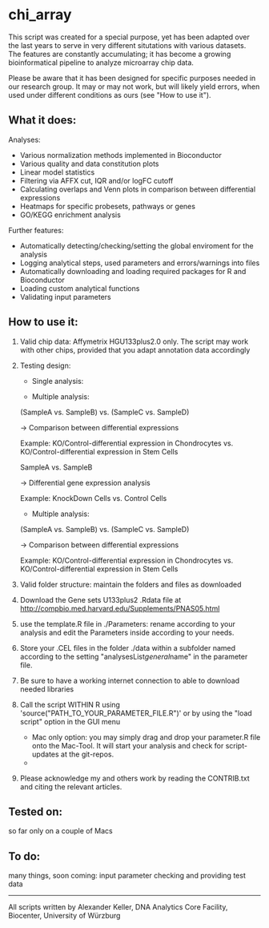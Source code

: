 chi_array
=========

This script was created for a special purpose, yet has been adapted over the last years to serve in very different situtations with various datasets. The features are constantly accumulating; it has become a growing bioinformatical pipeline to analyze microarray chip data.

Please be aware that it has been designed for specific purposes needed in our research group. It may or may not work, but will likely yield errors, when used under different conditions as ours (see "How to use it").

What it does:
--------------

Analyses:
- Various normalization methods implemented in Bioconductor
- Various quality and data constitution plots 
- Linear model statistics
- Filtering via AFFX cut, IQR and/or logFC cutoff
- Calculating overlaps and Venn plots in comparison between differential expressions
- Heatmaps for specific probesets, pathways or genes
- GO/KEGG enrichment analysis

Further features:
- Automatically detecting/checking/setting the global enviroment for the analysis
- Logging analytical steps, used parameters and errors/warnings into files
- Automatically downloading and loading required packages for R and Bioconductor
- Loading custom analytical functions
- Validating input parameters


How to use it:
--------------

1. Valid chip data: Affymetrix HGU133plus2.0 only. The script may work with other chips, provided that you adapt annotation data accordingly

2. Testing design: 
	* Single analysis: 
	
	* Multiple analysis:
	
	(SampleA vs. SampleB) vs. (SampleC vs. SampleD)
	
	-> Comparison between differential expressions
	
	Example: KO/Control-differential expression in Chondrocytes vs. KO/Control-differential expression in Stem Cells
		
	
	SampleA vs. SampleB
	
	-> Differential gene expression analysis
	
	Example: KnockDown Cells vs. Control Cells


	* Multiple analysis:
	
	(SampleA vs. SampleB) vs. (SampleC vs. SampleD)
	
	-> Comparison between differential expressions
	
	Example: KO/Control-differential expression in Chondrocytes vs. KO/Control-differential expression in Stem Cells

3. Valid folder structure: maintain the folders and files as downloaded

4. Download the Gene sets U133plus2 .Rdata file at http://compbio.med.harvard.edu/Supplements/PNAS05.html

5. use the template.R file in ./Parameters: rename according to your analysis and edit the Parameters inside according to your needs.

6. Store your .CEL files in the folder ./data within a subfolder named according to the setting "analysesList$general$name" in the parameter file.

7. Be sure to have a working internet connection to able to download needed libraries

8. Call the script WITHIN R using 'source("PATH_TO_YOUR_PARAMETER_FILE.R")' or by using the "load script" option in the GUI menu
	* Mac only option: you may simply drag and drop your parameter.R file onto the Mac-Tool. It will start your analysis and check for script-updates at the git-repos.
	*
9. Please acknowledge my and others work by reading the CONTRIB.txt and citing the relevant articles.


Tested on:
--------------
so far only on a couple of Macs

To do:
--------------
many things, soon coming: input parameter checking and providing test data

--------------
All scripts written by Alexander Keller, DNA Analytics Core Facility, Biocenter, University of Würzburg